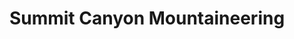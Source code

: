 ---
title: "Summit Canyon Mountaineering"
url: /glenwood-springs/summit-canyon-mountaineering/
shop: Sport
---